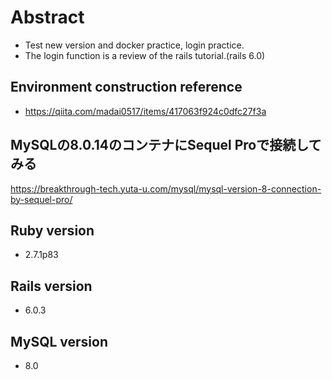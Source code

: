 # Abstract
- Test new version and docker practice, login practice.
- The login function is a review of the rails tutorial.(rails 6.0)

##  Environment construction reference
- https://qiita.com/madai0517/items/417063f924c0dfc27f3a

## MySQLの8.0.14のコンテナにSequel Proで接続してみる
https://breakthrough-tech.yuta-u.com/mysql/mysql-version-8-connection-by-sequel-pro/


## Ruby version
- 2.7.1p83

## Rails version
- 6.0.3

## MySQL version
- 8.0